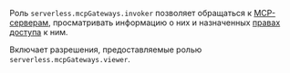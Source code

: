 Роль `serverless.mcpGateways.invoker` позволяет обращаться к [MCP-серверам](../../../ai-studio/concepts/mcp-hub/index.md#servers), просматривать информацию о них и назначенных [правах доступа](../../../iam/concepts/access-control/roles.md) к ним.

Включает разрешения, предоставляемые ролью `serverless.mcpGateways.viewer`.
